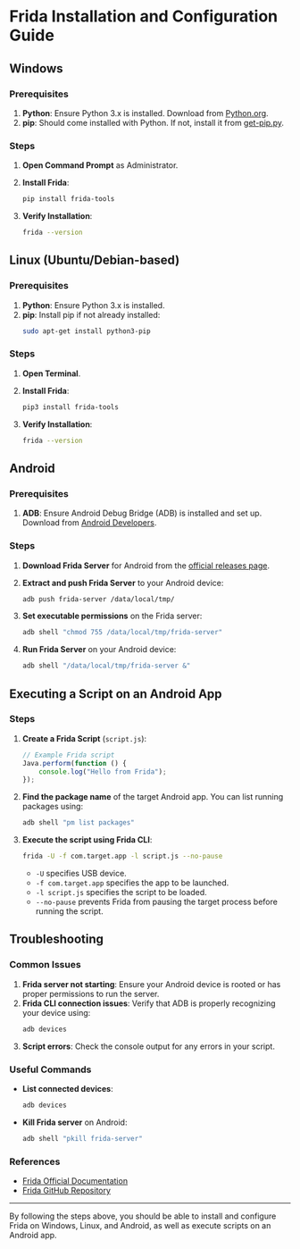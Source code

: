 # Frida Installation and Configuration Guide

## Windows

### Prerequisites
1. **Python**: Ensure Python 3.x is installed. Download from [Python.org](https://www.python.org/downloads/).
2. **pip**: Should come installed with Python. If not, install it from [get-pip.py](https://pip.pypa.io/en/stable/installation/).

### Steps
1. **Open Command Prompt** as Administrator.
2. **Install Frida**:
    ```sh
    pip install frida-tools
    ```

3. **Verify Installation**:
    ```sh
    frida --version
    ```

## Linux (Ubuntu/Debian-based)

### Prerequisites
1. **Python**: Ensure Python 3.x is installed.
2. **pip**: Install pip if not already installed:
    ```sh
    sudo apt-get install python3-pip
    ```

### Steps
1. **Open Terminal**.
2. **Install Frida**:
    ```sh
    pip3 install frida-tools
    ```

3. **Verify Installation**:
    ```sh
    frida --version
    ```

## Android

### Prerequisites
1. **ADB**: Ensure Android Debug Bridge (ADB) is installed and set up. Download from [Android Developers](https://developer.android.com/studio/releases/platform-tools).

### Steps
1. **Download Frida Server** for Android from the [official releases page](https://github.com/frida/frida/releases).
2. **Extract and push Frida Server** to your Android device:
    ```sh
    adb push frida-server /data/local/tmp/
    ```

3. **Set executable permissions** on the Frida server:
    ```sh
    adb shell "chmod 755 /data/local/tmp/frida-server"
    ```

4. **Run Frida Server** on your Android device:
    ```sh
    adb shell "/data/local/tmp/frida-server &"
    ```

## Executing a Script on an Android App

### Steps
1. **Create a Frida Script** (`script.js`):
    ```js
    // Example Frida script
    Java.perform(function () {
        console.log("Hello from Frida");
    });
    ```

2. **Find the package name** of the target Android app. You can list running packages using:
    ```sh
    adb shell "pm list packages"
    ```

3. **Execute the script using Frida CLI**:
    ```sh
    frida -U -f com.target.app -l script.js --no-pause
    ```
   - `-U` specifies USB device.
   - `-f com.target.app` specifies the app to be launched.
   - `-l script.js` specifies the script to be loaded.
   - `--no-pause` prevents Frida from pausing the target process before running the script.

## Troubleshooting

### Common Issues
1. **Frida server not starting**: Ensure your Android device is rooted or has proper permissions to run the server.
2. **Frida CLI connection issues**: Verify that ADB is properly recognizing your device using:
    ```sh
    adb devices
    ```
3. **Script errors**: Check the console output for any errors in your script.

### Useful Commands
- **List connected devices**:
    ```sh
    adb devices
    ```
- **Kill Frida server** on Android:
    ```sh
    adb shell "pkill frida-server"
    ```

### References
- [Frida Official Documentation](https://frida.re/docs/home/)
- [Frida GitHub Repository](https://github.com/frida/frida)

---

By following the steps above, you should be able to install and configure Frida on Windows, Linux, and Android, as well as execute scripts on an Android app.
